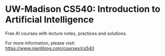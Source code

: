 # UW-Madison CS540: Introduction to Artificial Intelligence
Free AI courses with lecture notes, practices and solutions.

For more information, please visit: https://www.nianliblog.com/courses/cs540
